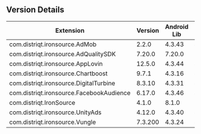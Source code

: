 ## Version Details

| Extension | Version | Android Lib | iOS Lib |
| --- | --- | --- | --- |
| com.distriqt.ironsource.AdMob | 2.2.0 | 4.3.43 | 4.3.54 |
| com.distriqt.ironsource.AdQualitySDK | 7.20.0 | 7.20.0 | 7.20.0 |
| com.distriqt.ironsource.AppLovin | 12.5.0 | 4.3.44 | 4.3.46 |
| com.distriqt.ironsource.Chartboost | 9.7.1 | 4.3.16 | 4.3.18 |
| com.distriqt.ironsource.DigitalTurbine | 8.3.10 | 4.3.31 | 4.3.34 |
| com.distriqt.ironsource.FacebookAudience | 6.17.0 | 4.3.46 | 4.3.45 |
| com.distriqt.IronSource | 4.1.0 | 8.1.0 | 8.1.0 |
| com.distriqt.ironsource.UnityAds | 4.12.0 | 4.3.40 | 4.3.40 |
| com.distriqt.ironsource.Vungle | 7.3.200 | 4.3.24 | 4.3.35 |
